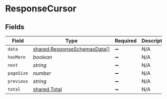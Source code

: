 # ResponseCursor


## Fields

| Field                                                                             | Type                                                                              | Required                                                                          | Description                                                                       | Example                                                                           |
| --------------------------------------------------------------------------------- | --------------------------------------------------------------------------------- | --------------------------------------------------------------------------------- | --------------------------------------------------------------------------------- | --------------------------------------------------------------------------------- |
| `data`                                                                            | [shared.ResponseSchemasData](../../../sdk/models/shared/responseschemasdata.md)[] | :heavy_minus_sign:                                                                | N/A                                                                               |                                                                                   |
| `hasMore`                                                                         | *boolean*                                                                         | :heavy_minus_sign:                                                                | N/A                                                                               |                                                                                   |
| `next`                                                                            | *string*                                                                          | :heavy_minus_sign:                                                                | N/A                                                                               | YXVsdCBhbmQgYSBtYXhpbXVtIG1heF9yZXN1bHRzLol=                                      |
| `pageSize`                                                                        | *number*                                                                          | :heavy_minus_sign:                                                                | N/A                                                                               |                                                                                   |
| `previous`                                                                        | *string*                                                                          | :heavy_minus_sign:                                                                | N/A                                                                               | YXVsdCBhbmQgYSBtYXhpbXVtIG1heF9yZXN1bHRzLol=                                      |
| `total`                                                                           | [shared.Total](../../../sdk/models/shared/total.md)                               | :heavy_minus_sign:                                                                | N/A                                                                               |                                                                                   |